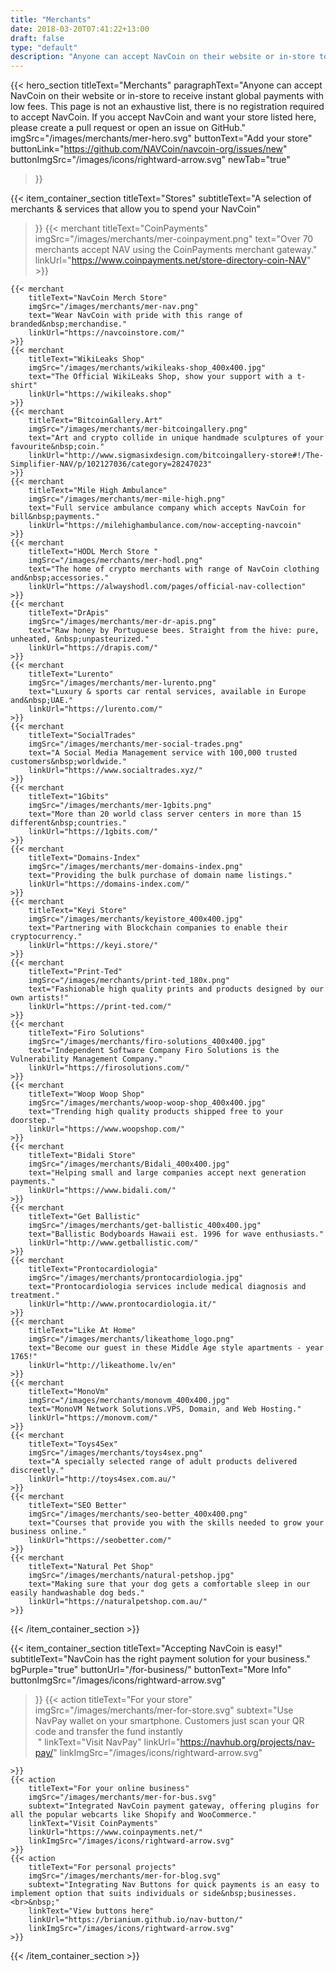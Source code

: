 ```yaml
---
title: "Merchants"
date: 2018-03-20T07:41:22+13:00
draft: false
type: "default"
description: "Anyone can accept NavCoin on their website or in-store to receive instant global payments with low fees."
---
```

{{< hero_section
titleText="Merchants"
paragraphText="Anyone can accept NavCoin on their website or in-store to receive instant global payments with low&nbsp;fees. This page is not an exhaustive list, there is no registration required to accept NavCoin. If you accept NavCoin and want your store listed here, please create a pull request or open an issue on GitHub."
imgSrc="/images/merchants/mer-hero.svg"
buttonText="Add your store"
buttonLink="https://github.com/NAVCoin/navcoin-org/issues/new"
buttonImgSrc="/images/icons/rightward-arrow.svg"
newTab="true"
>}}


{{< item_container_section
    titleText="Stores"
    subtitleText="A selection of merchants & services that allow you to spend your&nbsp;NavCoin"
>}}
    {{< merchant
        titleText="CoinPayments"
        imgSrc="/images/merchants/mer-coinpayment.png"
        text="Over 70 merchants accept NAV using the CoinPayments merchant&nbsp;gateway."
        linkUrl="https://www.coinpayments.net/store-directory-coin-NAV"
    >}}

    {{< merchant
        titleText="NavCoin Merch Store"
        imgSrc="/images/merchants/mer-nav.png"
        text="Wear NavCoin with pride with this range of branded&nbsp;merchandise."
        linkUrl="https://navcoinstore.com/"
    >}}
    {{< merchant
        titleText="WikiLeaks Shop"
        imgSrc="/images/merchants/wikileaks-shop_400x400.jpg"
        text="The Official WikiLeaks Shop, show your support with a t-shirt"
        linkUrl="https://wikileaks.shop"
    >}}
    {{< merchant
        titleText="BitcoinGallery.Art"
        imgSrc="/images/merchants/mer-bitcoingallery.png"
        text="Art and crypto collide in unique handmade sculptures of your favourite&nbsp;coin."
        linkUrl="http://www.sigmasixdesign.com/bitcoingallery-store#!/The-Simplifier-NAV/p/102127036/category=28247023"
    >}}
    {{< merchant
        titleText="Mile High Ambulance"
        imgSrc="/images/merchants/mer-mile-high.png"
        text="Full service ambulance company which accepts NavCoin for bill&nbsp;payments."
        linkUrl="https://milehighambulance.com/now-accepting-navcoin"
    >}}
    {{< merchant
        titleText="HODL Merch Store "
        imgSrc="/images/merchants/mer-hodl.png"
        text="The home of crypto merchants with range of NavCoin clothing and&nbsp;accessories."
        linkUrl="https://alwayshodl.com/pages/official-nav-collection"
    >}}
    {{< merchant
        titleText="DrApis"
        imgSrc="/images/merchants/mer-dr-apis.png"
        text="Raw honey by Portuguese bees. Straight from the hive: pure, unheated, &nbsp;unpasteurized."
        linkUrl="https://drapis.com/"
    >}}
    {{< merchant
        titleText="Lurento"
        imgSrc="/images/merchants/mer-lurento.png"
        text="Luxury & sports car rental services, available in Europe and&nbsp;UAE."
        linkUrl="https://lurento.com/"
    >}}
    {{< merchant
        titleText="SocialTrades"
        imgSrc="/images/merchants/mer-social-trades.png"
        text="A Social Media Management service with 100,000 trusted customers&nbsp;worldwide."
        linkUrl="https://www.socialtrades.xyz/"
    >}}
    {{< merchant
        titleText="1Gbits"
        imgSrc="/images/merchants/mer-1gbits.png"
        text="More than 20 world class server centers in more than 15 different&nbsp;countries."
        linkUrl="https://1gbits.com/"
    >}}
    {{< merchant
        titleText="Domains-Index"
        imgSrc="/images/merchants/mer-domains-index.png"
        text="Providing the bulk purchase of domain name listings."
        linkUrl="https://domains-index.com/"
    >}}
    {{< merchant
        titleText="Keyi Store"
        imgSrc="/images/merchants/keyistore_400x400.jpg"
        text="Partnering with Blockchain companies to enable their cryptocurrency."
        linkUrl="https://keyi.store/"
    >}}
    {{< merchant
        titleText="Print-Ted"
        imgSrc="/images/merchants/print-ted_180x.png"
        text="Fashionable high quality prints and products designed by our own artists!"
        linkUrl="https://print-ted.com/"
    >}}
    {{< merchant
        titleText="Firo Solutions"
        imgSrc="/images/merchants/firo-solutions_400x400.jpg"
        text="Independent Software Company Firo Solutions is the Vulnerability Management Company."
        linkUrl="https://firosolutions.com/"
    >}}
    {{< merchant
        titleText="Woop Woop Shop"
        imgSrc="/images/merchants/woop-woop-shop_400x400.jpg"
        text="Trending high quality products shipped free to your doorstep."
        linkUrl="https://www.woopshop.com/"
    >}}
    {{< merchant
        titleText="Bidali Store"
        imgSrc="/images/merchants/Bidali_400x400.jpg"
        text="Helping small and large companies accept next generation payments."
        linkUrl="https://www.bidali.com/"
    >}}
    {{< merchant
        titleText="Get Ballistic"
        imgSrc="/images/merchants/get-ballistic_400x400.jpg"
        text="Ballistic Bodyboards Hawaii est. 1996 for wave enthusiasts."
        linkUrl="http://www.getballistic.com/"
    >}}
    {{< merchant
        titleText="Prontocardiologia"
        imgSrc="/images/merchants/prontocardiologia.jpg"
        text="Prontocardiologia services include medical diagnosis and treatment."
        linkUrl="http://www.prontocardiologia.it/"
    >}}
    {{< merchant
        titleText="Like At Home"
        imgSrc="/images/merchants/likeathome_logo.png"
        text="Become our guest in these Middle Age style apartments - year 1765!"
        linkUrl="http://likeathome.lv/en"
    >}}
    {{< merchant
        titleText="MonoVm"
        imgSrc="/images/merchants/monovm_400x400.jpg"
        text="MonoVM Network Solutions.VPS, Domain, and Web Hosting."
        linkUrl="https://monovm.com/"
    >}}
    {{< merchant
        titleText="Toys4Sex"
        imgSrc="/images/merchants/toys4sex.png"
        text="A specially selected range of adult products delivered discreetly."
        linkUrl="http://toys4sex.com.au/"
    >}}
    {{< merchant
        titleText="SEO Better"
        imgSrc="/images/merchants/seo-better_400x400.png"
        text="Courses that provide you with the skills needed to grow your business online."
        linkUrl="https://seobetter.com/"
    >}}
    {{< merchant
        titleText="Natural Pet Shop"
        imgSrc="/images/merchants/natural-petshop.jpg"
        text="Making sure that your dog gets a comfortable sleep in our easily handwashable dog beds."
        linkUrl="https://naturalpetshop.com.au/"
    >}}

{{< /item_container_section >}}

{{< item_container_section
    titleText="Accepting NavCoin is easy!"
    subtitleText="NavCoin has the right payment solution for your&nbsp;business."
    bgPurple="true"
    buttonUrl="/for-business/"
    buttonText="More Info"
    buttonImgSrc="/images/icons/rightward-arrow.svg"
>}}
    {{< action
        titleText="For your store"
        imgSrc="/images/merchants/mer-for-store.svg"
        subtext="Use NavPay wallet on your smartphone. Customers just scan your QR code and transfer the fund&nbsp;instantly<br>&nbsp;"
        linkText="Visit NavPay"
        linkUrl="https://navhub.org/projects/nav-pay/"
        linkImgSrc="/images/icons/rightward-arrow.svg"

    >}}
    {{< action
        titleText="For your online business"
        imgSrc="/images/merchants/mer-for-bus.svg"
        subtext="Integrated NavCoin payment gateway, offering plugins for all the popular webcarts like Shopify and WooCommerce."
        linkText="Visit CoinPayments"
        linkUrl="https://www.coinpayments.net/"
        linkImgSrc="/images/icons/rightward-arrow.svg"
    >}}
    {{< action                 
        titleText="For personal projects"
        imgSrc="/images/merchants/mer-for-blog.svg"
        subtext="Integrating Nav Buttons for quick payments is an easy to implement option that suits individuals or side&nbsp;businesses.<br>&nbsp;"
        linkText="View buttons here"
        linkUrl="https://brianium.github.io/nav-button/"
        linkImgSrc="/images/icons/rightward-arrow.svg"
    >}}
{{< /item_container_section >}}

